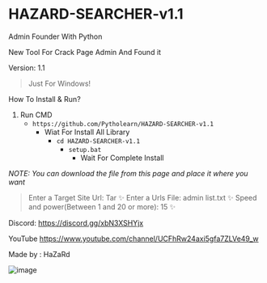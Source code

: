 # HAZARD-SEARCHER-v1.1
Admin Founder With Python 


New Tool For Crack Page Admin And Found it

Version: 1.1

>Just For Windows!

How To Install & Run?

1. Run CMD
   - ```https://github.com/Pytholearn/HAZARD-SEARCHER-v1.1```
     - Wiat For Install All Library
        - ```cd HAZARD-SEARCHER-v1.1```
           -  ```setup.bat```
              - Wait For Complete Install

*NOTE: You can download the file from this page and place it where you want*

>Enter a Target Site Url: Tar ✨
>Enter a Urls File: admin list.txt ✨
>Speed and power(Between 1 and 20 or more): 15 ✨


Discord: https://discord.gg/xbN3XSHYjx

YouTube https://www.youtube.com/channel/UCFhRw24axi5gfa7ZLVe49_w

Made by : HaZaRd


![image](https://media.discordapp.net/attachments/1147249768964313118/1148596243518459924/image.png?width=936&height=468)
